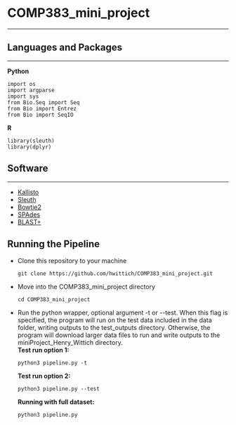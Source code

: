 # COMP383_mini_project
---
## Languages and Packages
---
**Python**
```
import os
import argparse
import sys
from Bio.Seq import Seq
from Bio import Entrez
from Bio import SeqIO
```
**R**
```
library(sleuth)
library(dplyr)
```

## Software ##
---
- [Kallisto](https://pachterlab.github.io/kallisto/manual)
- [Sleuth](https://pachterlab.github.io/sleuth/manual)
- [Bowtie2](http://bowtie-bio.sourceforge.net/bowtie2/manual.shtml)
- [SPAdes](https://cab.spbu.ru/files/release3.13.0/manual.html)
- [BLAST+](https://www.ncbi.nlm.nih.gov/books/NBK279691/)

## Running the Pipeline ##
* Clone this repository to your machine
	```
	git clone https://github.com/hwittich/COMP383_mini_project.git
	```

* Move into the COMP383_mini_project directory
	```
	cd COMP383_mini_project
	```

* Run the python wrapper, optional argument -t or --test. When this flag is specified, the program will run on the test data included in the data folder, writing outputs to the test_outputs directory. Otherwise, the program will download larger data files to run and write outputs to the miniProject_Henry_Wittich directory.   
	**Test run option 1:**
	```
	python3 pipeline.py -t
	```
	**Test run option 2:**
	```
	python3 pipeline.py --test
	```
	**Running with full dataset:**
	```
	python3 pipeline.py
	```
